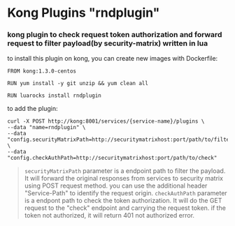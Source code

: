 # Kong Plugins "rndplugin"
### kong plugin to check request token authorization and forward request to filter payload(by security-matrix) written in lua

to install this plugin on kong, you can create new images with Dockerfile:
```
FROM kong:1.3.0-centos

RUN yum install -y git unzip && yum clean all

RUN luarocks install rndplugin
```


 to add the plugin:
```
curl -X POST http://kong:8001/services/{service-name}/plugins \
--data "name=rndplugin" \
--data "config.securityMatrixPath=http://securitymatrixhost:port/path/to/filter" \
--data "config.checkAuthPath=http://securitymatrixhost:port/path/to/check"
```

> `securityMatrixPath` parameter is a endpoint path to filter the payload. It will forward the original responses from services to security matrix using POST request method. you can use the additional header "Service-Path" to identify the request origin.
> `checkAuthPath` parameter is a endpont path to check the token authorization. It will do the GET request to the "check" endpoint and carrying the request token. if the token not authorized, it will return 401 not authorized error.
